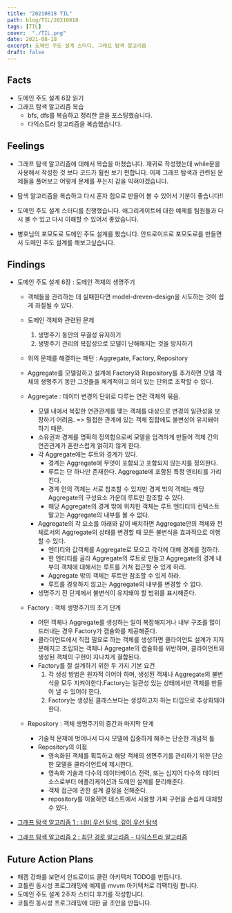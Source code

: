 ```yaml
---
title: "20210818 TIL"
path: blog/TIL/20210818
tags: [TIL]
cover:  "./TIL.png"
date: 2021-08-18
excerpt: 도메인 주도 설계 스터디, 그래프 탐색 알고리즘 
draft: false
---
```


## Facts

* 도메인 주도 설계 6장 읽기 
* 그래프 탐색 알고리즘 복습
    * bfs, dfs를 복습하고 정리한 글을 포스팅했습니다.
    * 다익스트라 알고리즘을 복습했습니다.

## Feelings

* 그래프 탐색 알고리즘에 대해서 복습을 마쳤습니다. 재귀로 작성했는데 while문을 사용해서 작성한 것 보다 코드가 훨씬 보기 편합니다. 이제 그래프 탐색과 관련된 문제들을 풀어보고 어떻게 문제를 푸는지 감을 익혀야겠습니다. 

* 탐색 알고리즘을 복습하고 다시 혼자 힘으로 만들어 볼 수 있어서 기분이 좋습니다!!

* 도메인 주도 설계 스터디를 진행했습니다. 애그리게이트에 대한 예제를 팀원들과 다시 볼 수 있고 다시 이해할 수 있어서 좋았습니다. 

* 병호님의 포모도로 도메인 주도 설계를 봤습니다. 안드로이드로 포모도로를 만들면서 도메인 주도 설계를 해보고싶습니다. 


## Findings

* 도메인 주도 설계 6장 : 도메인 객체의 생명주기 
    * 객체들을 관리하는 데 실패한다면 model-dreven-design을 시도하는 것이 쉽게 좌절될 수 있다.
    * 도메인 객체와 관련된 문제 
        1. 생명주기 동안의 무결성 유지하기 
        2. 생명주기 관리의 복잡성으로 모델이 난해해지는 것을 방지하기 
    * 위의 문제를 해결하는 패턴 : Aggregate, Factory, Repository
    * Aggregate를 모델링하고 설계에 Factory와 Repository를 추가하면 모델 객체의 생명주기 동안 그것들을 체계적이고 의미 있는 단위로 조작할 수 있다.

    * Aggregate : 데이터 변경의 단위로 다루는 연관 객체의 묶음.
        * 모델 내에서 복잡한 연관관계를 맺는 객체를 대상으로 변경의 일관성을 보장하기 어려움. => 밀접한 관계에 있는 객체 집합에도 불변성이 유지돼야 하기 때문.
        * 소유권과 경계를 명확히 정의함으로써 모델을 엄격하게 만들어 객체 간의 연관관계가 혼란스럽게 얽히지 않게 한다.
        * 각 Aggregate에는 루트와 경계가 있다. 
            * 경계는 Aggregate에 무엇이 포함되고 포함되지 않는지를 정의한다.
            * 루트는 단 하나만 존재한다. Aggregate에 포함된 특정 엔티티를 가리킨다. 
            * 경계 안의 객체는 서로 참조할 수 있지만 경계 밖의 객체는 해당 Aggregate의 구성요소 가운데 루트만 참조할 수 있다.
            * 해당 Aggregate의 경계 밖에 위치한 객체는 루트 엔티티의 컨텍스트 말고는 Aggregate의 내부를 볼 수 없다.
        * Aggregate의 각 요소를 아래와 같이 배치하면 Aggregate안의 객체와 전체로서의 Aggregate의 상태를 변경할 때 모든 불변식을 효과적으로 이행할 수 있다.
            * 엔티티와 값객체를 Aggregate로 모으고 각각에 대해 경계를 정하라.
            * 한 엔티티를 골라 Aggregate의 루트로 만들고 Aggregate의 경계 내부의 객체에 대해서는 루트를 거쳐 접근할 수 있게 하라.
            * Aggregate 밖의 객체는 루트만 참조할 수 있게 하라.
            * 루트를 경유하지 않고는 Aggregate의 내부를 변경할 수 없다.
        * 생명주기 전 단계에서 불변식이 유지돼야 할 범위를 표시해준다.

    * Factory : 객체 생명주기의 초기 단계 
        * 어떤 객체나 Aggregate를 생성하는 일이 복잡해지거나 내부 구조를 많이 드러내는 경우 Factory가 캡슐화를 제공해준다.
        * 클라이언트에서 직접 필요로 하는 객체를 생성하면 클라이언트 설계가 지저분해지고 조립되는 객체나 Aggregate의 캡슐화를 위반하며, 클라이언트와 생성된 객체의 구현이 지나치게 결합된다.
        * Factory를 잘 설계하기 위한 두 가지 기본 요건 
            1. 각 생성 방법은 원자적 이어야 하며, 생성된 객체나 Aggregate의 불변식을 모두 지켜야한다.Factory는 일관성 있는 상태에서만 객체를 만들어 낼 수 있어야 한다.
            2. Factory는 생성된 클래스보다는 생성하고자 하는 타입으로 추상화돼야 한다.

    * Repository : 객체 생명주기의 중간과 마지막 단계
        * 기술적 문제에 벗어나서 다시 모델에 집중하게 해주는 단순한 개념적 틀
        * Repository의 이점 
            * 영속화된 객체를 획득하고 해당 객체의 생면주기를 관리하기 위한 단순한 모델을 클라이언트에 제시한다.
            * 영속화 기술과 다수의 데이터베이스 전력, 또는 심지어 다수의 데이터 소스로부터 애플리케이션과 도메인 설계를 분리해준다.
            * 객체 접근에 관한 설계 결정을 전해준다.
            * repository를 이용하면 테스트에서 사용할 가짜 구현을 손쉽게 대체할 수 있다.

* [그래프 탐색 알고리즘 1 : 너비 우선 탐색, 깊이 우선 탐색](https://hyejineee.github.io/blog/graph-search-algorithm1)

* [그래프 탐색 알고리즘 2 : 최단 경로 알고리즘 - 다익스트라 알고리즘](https://hyejineee.github.io/blog/graph-search-algorithm2)

## Future Action Plans

* 패캠 강좌를 보면서 안드로이드 클린 아키텍처 TODO를 만듭니다.
* 코틀린 동시성 프로그래밍에 예제를 mvvm 아키텍처로 리팩터링 합니다.
* 도메인 주도 설계 2주차 스터디 후기를 작성합니다. 
* 코틀린 동시성 프로그래밍에 대한 글 초안을 만듭니다.







